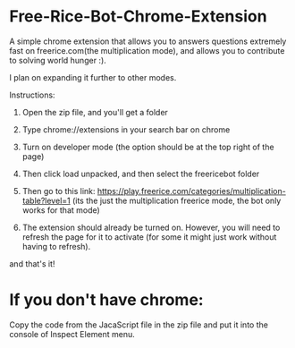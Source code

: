# Free-Rice-Bot-Chrome-Extension
A simple chrome extension that allows you to answers questions extremely fast on freerice.com(the multiplication mode), and allows you to contribute to solving world hunger :). 

I plan on expanding it further to other modes. 

Instructions: 

1. Open the zip file, and you'll get a folder
2. Type chrome://extensions in your search bar on chrome
3. Turn on developer mode (the option should be at the top right of the page)
4. Then click load unpacked, and then select the freericebot folder

5. Then go to this link: https://play.freerice.com/categories/multiplication-table?level=1 (its the just the multiplication freerice mode, the bot only works for that mode)

6. The extension should already be turned on. However, you will need to refresh the page for it to activate (for some it might just work without having to refresh).

and that's it!

# If you don't have chrome: 
Copy the code from the JacaScript file in the zip file and put it into the console of Inspect Element menu. 
